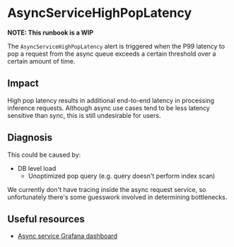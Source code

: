 # AsyncServiceHighPopLatency

**NOTE: This runbook is a WIP**

The `AsyncServiceHighPopLatency` alert is triggered when the P99 latency to pop 
a request from the async queue exceeds a certain threshold over a certain 
amount of time.

## Impact

High pop latency results in additional end-to-end latency in processing 
inference requests. Although async use cases tend to be less latency sensitive 
than sync, this is still undesirable for users.

## Diagnosis

This could be caused by:
* DB level load
  * Unoptimized pop query (e.g. query doesn't perform index scan)

We currently don't have tracing inside the async request service, so 
unfortunately there's some guesswork involved in determining bottlenecks.

## Useful resources
* [Async service Grafana dashboard](https://grafana.baseten.co/d/b4ce6885-f15b-463d-b9cc-da14bb2297fe/async-detailed?orgId=1&refresh=30s)

